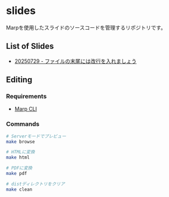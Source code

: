 # slides

Marpを使用したスライドのソースコードを管理するリポジトリです。

## List of Slides

- [20250729 - ファイルの末尾には改行を入れましょう](https://obikosato.github.io/slides/20250729-trailing-line-break/)

## Editing

### Requirements

- [Marp CLI](https://github.com/marp-team/marp-cli)

### Commands

```sh
# Serverモードでプレビュー
make browse

# HTMLに変換
make html

# PDFに変換
make pdf

# distディレクトリをクリア
make clean
```
